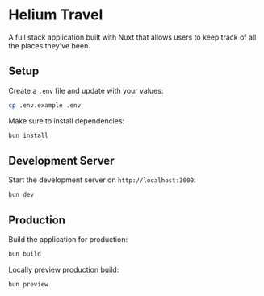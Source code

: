 # Helium Travel

A full stack application built with Nuxt that allows users to keep track of all the places they've been.

## Setup

Create a `.env` file and update with your values:

```sh
cp .env.example .env
```

Make sure to install dependencies:

```bash
bun install
```

## Development Server

Start the development server on `http://localhost:3000`:

```bash
bun dev
```

## Production

Build the application for production:

```bash
bun build
```

Locally preview production build:

```bash
bun preview
```
